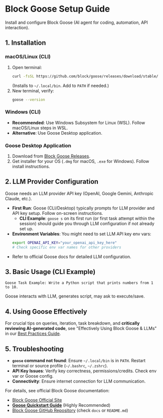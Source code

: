 # Block Goose Setup Guide

Install and configure Block Goose (AI agent for coding, automation, API interaction).

## 1. Installation

### macOS/Linux (CLI)

1.  Open terminal:
    ```bash
    curl -fsSL https://github.com/block/goose/releases/download/stable/download_cli.sh | bash
    ```
    (Installs to `~/.local/bin`. Add to `PATH` if needed.)
2.  New terminal, verify:
    ```bash
    goose --version
    ```

### Windows (CLI)

*   **Recommended**: Use Windows Subsystem for Linux (WSL). Follow macOS/Linux steps in WSL.
*   **Alternative**: Use Goose Desktop application.

### Goose Desktop Application

1.  Download from [Block Goose Releases](https://github.com/block/goose/releases).
2.  Get installer for your OS (`.dmg` for macOS, `.exe` for Windows). Follow install instructions.

## 2. LLM Provider Configuration

Goose needs an LLM provider API key (OpenAI, Google Gemini, Anthropic Claude, etc.).

*   **First Run**: Goose (CLI/Desktop) typically prompts for LLM provider and API key setup. Follow on-screen instructions.
    *   **CLI Example**: `goose s` on its first run (or first task attempt within the session) should guide you through LLM configuration if not already set up.
*   **Environment Variables**: You might need to set LLM API key env vars:
    ```bash
    export OPENAI_API_KEY="your_openai_api_key_here"
    # Check specific env var names for other providers
    ```
*   Refer to official Goose docs for detailed LLM configuration.

## 3. Basic Usage (CLI Example)

`Goose Task Example: Write a Python script that prints numbers from 1 to 10.`

Goose interacts with LLM, generates script, may ask to execute/save.

## 4. Using Goose Effectively

For crucial tips on queries, iteration, task breakdown, and **critically reviewing AI-generated code**, see "Effectively Using Block Goose & LLMs" in our [Best Practices Guide](../Best-Practices.md).

## 5. Troubleshooting

*   **`goose` command not found**: Ensure `~/.local/bin` is in `PATH`. Restart terminal or source profile (`~/.bashrc`, `~/.zshrc`).
*   **API Key Issues**: Verify key correctness, permissions/credits. Check env var or Goose config.
*   **Connectivity**: Ensure internet connection for LLM communication.

For details, see official Block Goose documentation:
*   [Block Goose Official Site](https://block.github.io/goose/)
*   **[Goose Quickstart Guide](https://block.github.io/goose/docs/quickstart/)** (Highly Recommended)
*   [Block Goose GitHub Repository](https://github.com/block/goose) (check `docs` or `README.md`)
